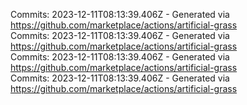Commits: 2023-12-11T08:13:39.406Z - Generated via https://github.com/marketplace/actions/artificial-grass
<br>
Commits: 2023-12-11T08:13:39.406Z - Generated via https://github.com/marketplace/actions/artificial-grass
<br>
Commits: 2023-12-11T08:13:39.406Z - Generated via https://github.com/marketplace/actions/artificial-grass
<br>
Commits: 2023-12-11T08:13:39.406Z - Generated via https://github.com/marketplace/actions/artificial-grass
<br>
